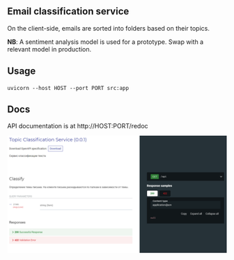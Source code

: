 ## Email classification service
On the client-side, emails are sorted into folders based on their topics.

**NB**: A sentiment analysis model is used for a prototype. Swap with a relevant model in production.

## Usage
```
uvicorn --host HOST --port PORT src:app
```

## Docs
API documentation is at http://HOST:PORT/redoc

![](doc.PNG)
